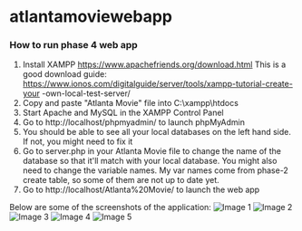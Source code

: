 # atlantamoviewebapp

### How to run phase 4 web app
1) Install XAMPP https://www.apachefriends.org/download.html
This is a good download guide:
https://www.ionos.com/digitalguide/server/tools/xampp-tutorial-create-your
-own-local-test-server/
2) Copy and paste "Atlanta Movie" file into C:\xampp\htdocs
3) Start Apache and MySQL in the XAMPP Control Panel
4) Go to http://localhost/phpmyadmin/ to launch phpMyAdmin
5) You should be able to see all your local databases on the left hand
side. If not, you might need to fix it
6) Go to server.php in your Atlanta Movie file to change the name of the
database
so that it'll match with your local database. You might also need to
change the
variable names. My var names come from phase-2 create table, so some of
them are
not up to date yet.
7) Go to http://localhost/Atlanta%20Movie/ to launch the web app

Below are some of the screenshots of the application:
![Image 1](https://github.com/jau8/atlantamoviewebapp/blob/master/Screenshots/Manage%20Company.PNG)
![Image 2](https://github.com/jau8/atlantamoviewebapp/blob/master/Screenshots/Company%20Detail.PNG)
![Image 3](https://github.com/jau8/atlantamoviewebapp/blob/master/Screenshots/Explore%20Movie.PNG)
![Image 4](https://github.com/jau8/atlantamoviewebapp/blob/master/Screenshots/Schedule%20Movie.PNG)
![Image 5](https://github.com/jau8/atlantamoviewebapp/blob/master/Screenshots/User%20Registration%20Error%20Triggered.PNG)
